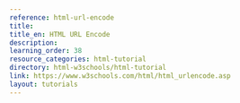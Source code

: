 ```yaml
---
reference: html-url-encode
title:
title_en: HTML URL Encode
description:
learning_order: 38
resource_categories: html-tutorial
directory: html-w3schools/html-tutorial
link: https://www.w3schools.com/html/html_urlencode.asp
layout: tutorials
---
```

